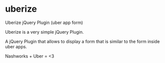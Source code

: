 uberize
=======

Uberize jQuery Plugin (uber app form)

Uberize is a very simple jQuery Plugin.

A jQuery Plugin that allows to display a form that is similar to the form inside uber apps.

Nashworks + Uber = <3
